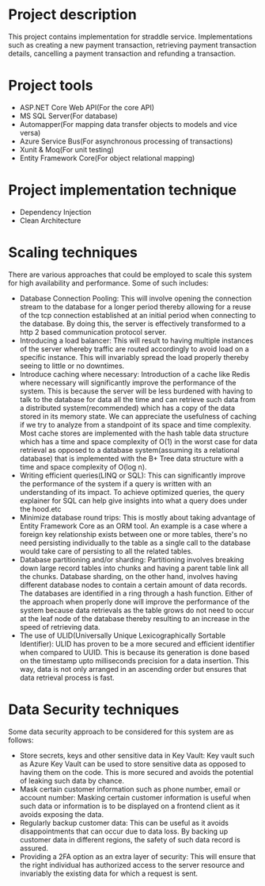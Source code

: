 # Project description
This project contains implementation for straddle service. 
Implementations such as creating a new payment transaction, retrieving payment transaction details, cancelling a payment transaction and refunding a transaction.
 
# Project tools
- ASP.NET Core Web API(For the core API)
- MS SQL Server(For database)
- Automapper(For mapping data transfer objects to models and vice versa)
- Azure Service Bus(For asynchronous processing of transactions)
- Xunit & Moq(For unit testing)
- Entity Framework Core(For object relational mapping)

# Project implementation technique
- Dependency Injection
- Clean Architecture

# Scaling techniques
There are various approaches that could be employed to scale this system for high availability and performance.
Some of such includes:
- Database Connection Pooling: This will involve opening the connection stream to the database for a longer period thereby allowing for a reuse of the tcp connection established at an
initial period when connecting to the database. By doing this, the server is effectively transformed to a http 2 based communication protocol server.
- Introducing a load balancer: This will result to having multiple instances of the server whereby traffic are routed accordingly to avoid load on a specific instance. This will invariably
spread the load properly thereby seeing to little or no downtimes.
- Introduce caching where necessary: Introduction of a cache like Redis where necessary will significantly improve the performance of the system. This is because the server will be less burdened
with having to talk to the database for data all the time and can retrieve such data from a distributed system(recommended) which has a copy of the data stored in its memory state. We can appreciate
the usefulness of caching if we try to analyze from a standpoint of its space and time complexity. Most cache stores are implemented with the hash table data structure which has a time and space complexity
of O(1) in the worst case for data retrieval as opposed to a database system(assuming its a relational database) that is implemented with the B+ Tree data structure with a time and space complexity of O(log n). 
- Writing efficient queries(LINQ or SQL): This can significantly improve the performance of the system if a query is written with an understanding of its impact. To achieve optimized queries, the query explainer for SQL
can help give insights into what a query does under the hood.etc
- Minimize database round trips: This is mostly about taking advantage of Entity Framework Core as an ORM tool. An example is a case where a foreign key relationship exists between one or more tables, there's no need persisting individually
to the table as a single call to the database would take care of persisting to all the related tables.
- Database partitioning and/or sharding: Partitioning involves breaking down large record tables into chunks and having a parent table link all the chunks. Database sharding, on the other hand, involves having different database nodes to contain
a certain amount of data records. The databases are identified in a ring through a hash function. Either of the approach when properly done will improve the performance of the system because data retrievals as the table grows do not need to occur at the leaf
node of the database thereby resulting to an increase in the speed of retrieving data.
- The use of ULID(Universally Unique Lexicographically Sortable Identifier): ULID has proven to be a more secured and efficient identifier when compared to UUID. This is because its generation is done based on the timestamp upto milliseconds precision for a data insertion. This way, data
is not only arranged in an ascending order but ensures that data retrieval process is fast.

# Data Security techniques
Some data security approach to be considered for this system are as follows:
- Store secrets, keys and other sensitive data in Key Vault: Key vault such as Azure Key Vault can be used to store sensitive data as opposed to having them on the code. This is more secured and avoids the potential of leaking such data by chance.
- Mask certain customer information such as phone number, email or account number: Masking certain customer information is useful when such data or information is to be displayed on a frontend client as it avoids exposing the data.
- Regularly backup customer data: This can be useful as it avoids disappointments that can occur due to data loss. By backing up customer data in different regions, the safety of such data record is assured.
- Providing a 2FA option as an extra layer of security: This will ensure that the right individual has authorized access to the server resource and invariably the existing data for which a request is sent. 